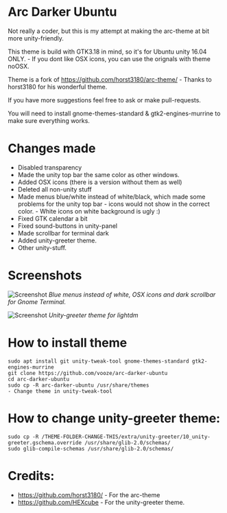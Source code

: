 # Arc Darker Ubuntu

Not really a coder, but this is my attempt at making the arc-theme at bit more unity-friendly.

This theme is build with GTK3.18 in mind, so it's for Ubuntu unity 16.04 ONLY. - If you dont like OSX icons,  you  can use the orignals with theme noOSX.

Theme is a fork of https://github.com/horst3180/arc-theme/ - Thanks to horst3180 for his wonderful theme.

If you have more suggestions feel free to ask or make pull-requests.

You will need to install gnome-themes-standard & gtk2-engines-murrine to make sure everything works.

# Changes made

- Disabled transparency
- Made the unity top bar the same color as other windows.
- Added OSX icons (there is a version without them as well)
- Deleted all non-unity stuff
- Made menus blue/white instead of white/black, which made some problems for the unity top bar - icons would not show in the correct color. - White icons on white background is ugly :)
- Fixed GTK calendar a bit
- Fixed sound-buttons in unity-panel
- Made scrollbar for terminal dark
- Added unity-greeter theme.
- Other unity-stuff.

# Screenshots

![Screenshot](http://i.imgur.com/BJbLRGF.png)
*Blue menus instead of white, OSX icons and dark scrollbar for Gnome Terminal.*

![Screenshot](http://i.imgur.com/SfrUx19.png)
*Unity-greeter theme for lightdm*

# How to install theme

```
sudo apt install git unity-tweak-tool gnome-themes-standard gtk2-engines-murrine
git clone https://github.com/vooze/arc-darker-ubuntu
cd arc-darker-ubuntu
sudo cp -R arc-darker-ubuntu /usr/share/themes
- Change theme in unity-tweak-tool
```

# How to change unity-greeter theme:

```
sudo cp -R /THEME-FOLDER-CHANGE-THIS/extra/unity-greeter/10_unity-greeter.gschema.override /usr/share/glib-2.0/schemas/
sudo glib-compile-schemas /usr/share/glib-2.0/schemas/
```

# Credits:
- https://github.com/horst3180/ - For the arc-theme
- https://github.com/HEXcube - For the unity-greeter theme.
